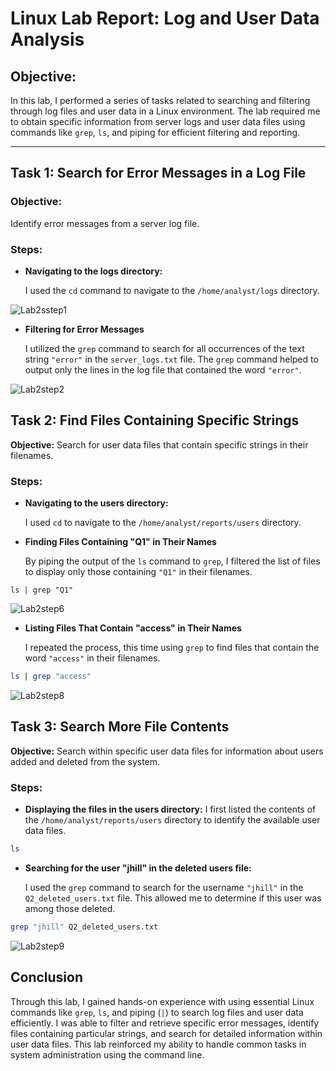 # Linux Lab Report: Log and User Data Analysis

## Objective:
In this lab, I performed a series of tasks related to searching and filtering through log files and user data in a Linux environment. The lab required me to obtain specific information from server logs and user data files using commands like `grep`, `ls`, and piping for efficient filtering and reporting.

---

## Task 1: Search for Error Messages in a Log File

### Objective:
Identify error messages from a server log file.

### Steps:
- **Navigating to the logs directory:**

  I used the `cd` command to navigate to the `/home/analyst/logs` directory.

![Lab2sstep1](https://github.com/user-attachments/assets/960dac98-2422-40ce-bd3f-c2239149090f)

  - **Filtering for Error Messages**

    I utilized the `grep` command to search for all occurrences of the text string `"error"` in the `server_logs.txt` file. The `grep` command helped to output only the lines in the log file that contained the word `"error"`.

![Lab2step2](https://github.com/user-attachments/assets/7138709c-d1dc-47e5-b1ba-94f9e5a2a918)

## Task 2: Find Files Containing Specific Strings

**Objective:** Search for user data files that contain specific strings in their filenames.

### Steps:

- **Navigating to the users directory:**

  I used `cd` to navigate to the `/home/analyst/reports/users` directory.
  
- **Finding Files Containing "Q1" in Their Names**

  By piping the output of the `ls` command to `grep`, I filtered the list of files to display only those containing `"Q1"` in their   filenames.

```
ls | grep "Q1"
```

![Lab2step6](https://github.com/user-attachments/assets/c20d29a5-9b61-477f-9181-29b8092465d6)

- **Listing Files That Contain "access" in Their Names**

  I repeated the process, this time using `grep` to find files that contain the word `"access"` in their filenames.

```bash
ls | grep "access"
```

![Lab2step8](https://github.com/user-attachments/assets/7c63462c-3d23-45e1-9939-ee00d7dbad27)


## Task 3: Search More File Contents

**Objective:** Search within specific user data files for information about users added and deleted from the system.

### Steps:

- **Displaying the files in the users directory:**
  I first listed the contents of the `/home/analyst/reports/users` directory to identify the available user data files.

```bash
ls
```

- **Searching for the user "jhill" in the deleted users file:**

  I used the `grep` command to search for the username `"jhill"` in the `Q2_deleted_users.txt` file. This allowed me to determine if this user was among those deleted.

```bash
grep "jhill" Q2_deleted_users.txt
```
![Lab2step9](https://github.com/user-attachments/assets/40892943-1093-43b3-89f9-4936bfd0d874)


## Conclusion 
Through this lab, I gained hands-on experience with using essential Linux commands like `grep`, `ls`, and piping (`|`) to search log files and user data efficiently. I was able to filter and retrieve specific error messages, identify files containing particular strings, and search for detailed information within user data files. This lab reinforced my ability to handle common tasks in system administration using the command line.

